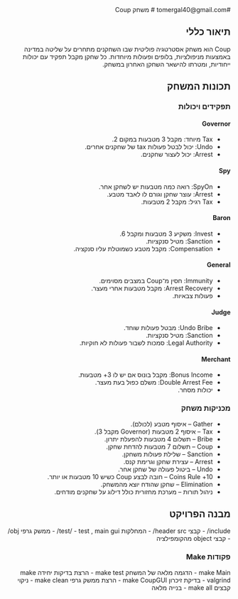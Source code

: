 <div dir="rtl">
#tomergal40@gmail.com
# משחק Coup 

## תיאור כללי
Coup הוא משחק אסטרטגיה פוליטית שבו השחקנים מתחרים על שליטה במדינה באמצעות מניפולציות, בלופים ופעולות מיוחדות. כל שחקן מקבל תפקיד עם יכולות ייחודיות, ומטרתו להישאר השחקן האחרון במשחק.

## תכונות המשחק

### תפקידים ויכולות

#### Governor
- Tax מיוחד: מקבל 3 מטבעות במקום 2.
- Undo: יכול לבטל פעולות tax של שחקנים אחרים.
- Arrest: יכול לעצור שחקנים.

#### Spy
- SpyOn: רואה כמה מטבעות יש לשחקן אחר.
- Arrest: עוצר שחקן וגורם לו לאבד מטבע.
- Tax רגיל: מקבל 2 מטבעות.

#### Baron
- Invest: משקיע 3 מטבעות ומקבל 6.
- Sanction: מטיל סנקציות.
- Compensation: מקבל מטבע כשמוטלת עליו סנקציה.

#### General
- Immunity: חסין מ־Coup במצבים מסוימים.
- Arrest Recovery: מקבל מטבעות אחרי מעצר.
- פעולות צבאיות.

#### Judge
- Undo Bribe: מבטל פעולות שוחד.
- Sanction: מטיל סנקציות.
- Legal Authority: סמכות לשבור פעולות לא חוקיות.

#### Merchant
- Bonus Income: מקבל בונוס אם יש לו 3+ מטבעות.
- Double Arrest Fee: משלם כפול בעת מעצר.
- יכולות מסחר.

### מכניקות משחק

- Gather – איסוף מטבע (לכולם).
- Tax – איסוף 2 מטבעות (Governor מקבל 3).
- Bribe – תשלום 4 מטבעות להפעלת יתרון.
- Coup – תשלום 7 מטבעות להדחת שחקן.
- Sanction – שלילת פעולות משחקן.
- Arrest – עצירת שחקן וגרימת קנס.
- Undo – ביטול פעולה של שחקן אחר.
- 10+ Coins Rule – חובה לבצע Coup כשיש 10 מטבעות או יותר.
- Elimination – שחקן שהודח יוצא מהמשחק.
- ניהול תורות – מערכת מחזורית כולל דילוג על שחקנים מודחים.

## מבנה הפרויקט
include/ - קבצי header
src/ -  המחלקות
test/ - test , main
gui/ - ממשק גרפי 
obj/ - קבצי object מהקומפילציה



### פקודות Make
make Main       - הדגמה מלאה של המשחק
make test       - הרצת בדיקות יחידה
make valgrind   - בדיקת זיכרון
make CoupGUI    - הרצת ממשק גרפי
make clean      - ניקוי קבצים
make all        - בנייה מלאה


</div>
